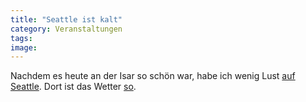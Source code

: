 ```yaml
---
title: "Seattle ist kalt"
category: Veranstaltungen
tags: 
image: 
---
```


Nachdem es heute an der Isar so schön war, habe ich wenig Lust [auf Seattle](http://www.misantropolis.de/2007/04/wieder-einmal-schlaflos). Dort ist das Wetter [so](http://www.wunderground.com/US/WA/Seattle.html).